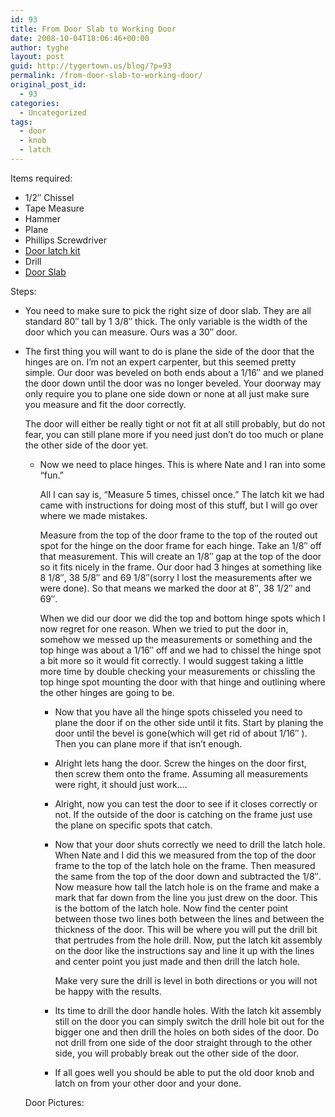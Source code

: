 ```yaml
---
id: 93
title: From Door Slab to Working Door
date: 2008-10-04T18:06:46+00:00
author: tyghe
layout: post
guid: http://tygertown.us/blog/?p=93
permalink: /from-door-slab-to-working-door/
original_post_id:
  - 93
categories:
  - Uncategorized
tags:
  - door
  - knob
  - latch
---
```

Items required:

  * 1/2&#8243; Chissel
  * Tape Measure
  * Hammer
  * Plane
  * Phillips Screwdriver
  * [Door latch kit](http://www.lowes.com/lowes/lkn?action=productDetail&productId=1449-281-3111001&lpage=none)
  * Drill
  * [Door Slab](http://www.lowes.com/lowes/lkn?action=productDetail&productId=10700-955-LU2668FJFNN1&lpage=none)

Steps:

  * You need to make sure to pick the right size of door slab. They are all standard 80&#8243; tall by 1 3/8&#8243; thick. The only variable is the width of the door which you can measure. Ours was a 30&#8243; door. 
  * The first thing you will want to do is plane the side of the door that the hinges are on. I&#8217;m not an expert carpenter, but this seemed pretty simple. Our door was beveled on both ends about a 1/16&#8243; and we planed the door down until the door was no longer beveled. Your doorway may only require you to plane one side down or none at all just make sure you measure and fit the door correctly.</p> 
    The door will either be really tight or not fit at all still probably, but do not fear, you can still plane more if you need just don&#8217;t do too much or plane the other side of the door yet. </li> 
    
      * Now we need to place hinges. This is where Nate and I ran into some &#8220;fun.&#8221;
  
        All I can say is, &#8220;Measure 5 times, chissel once.&#8221; The latch kit we had came with instructions for doing most of this stuff, but I will go over where we made mistakes.</p> 
        Measure from the top of the door frame to the top of the routed out spot for the hinge on the door frame for each hinge. Take an 1/8&#8243; off that measurement. This will create an 1/8&#8243; gap at the top of the door so it fits nicely in the frame. Our door had 3 hinges at something like 8 1/8&#8243;, 38 5/8&#8243; and 69 1/8&#8243;(sorry I lost the measurements after we were done). So that means we marked the door at 8&#8243;, 38 1/2&#8243; and 69&#8243;.
        
        When we did our door we did the top and bottom hinge spots which I now regret for one reason. When we tried to put the door in, somehow we messed up the measurements or something and the top hinge was about a 1/16&#8243; off and we had to chissel the hinge spot a bit more so it would fit correctly. I would suggest taking a little more time by double checking your measurements or chissling the top hinge spot mounting the door with that hinge and outlining where the other hinges are going to be. </li> 
        
          * Now that you have all the hinge spots chisseled you need to plane the door if on the other side until it fits. Start by planing the door until the bevel is gone(which will get rid of about 1/16&#8243; ). Then you can plane more if that isn&#8217;t enough. 
          * Alright lets hang the door. Screw the hinges on the door first, then screw them onto the frame. Assuming all measurements were right, it should just work&#8230;. 
          * Alright, now you can test the door to see if it closes correctly or not. If the outside of the door is catching on the frame just use the plane on specific spots that catch. 
          * Now that your door shuts correctly we need to drill the latch hole. When Nate and I did this we measured from the top of the door frame to the top of the latch hole on the frame. Then measured the same from the top of the door down and subtracted the 1/8&#8243;. Now measure how tall the latch hole is on the frame and make a mark that far down from the line you just drew on the door. This is the bottom of the latch hole. Now find the center point between those two lines both between the lines and between the thickness of the door. This will be where you will put the drill bit that pertrudes from the hole drill. Now, put the latch kit assembly on the door like the instructions say and line it up with the lines and center point you just made and then drill the latch hole.
  
            Make very sure the drill is level in both directions or you will not be happy with the results. 
          * Its time to drill the door handle holes. With the latch kit assembly still on the door you can simply switch the drill hole bit out for the bigger one and then drill the holes on both sides of the door. Do not drill from one side of the door straight through to the other side, you will probably break out the other side of the door. 
          * If all goes well you should be able to put the old door knob and latch on from your other door and your done. </ul> 
        
        Door Pictures:

